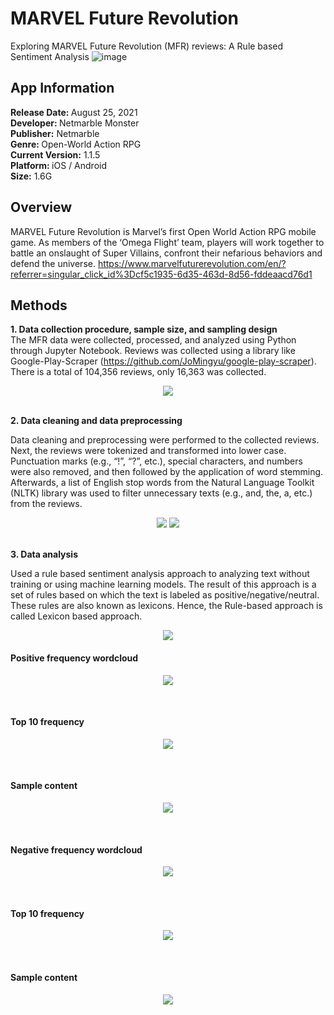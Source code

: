 # MARVEL Future Revolution
Exploring MARVEL Future Revolution (MFR) reviews: A Rule based Sentiment Analysis
![image](https://user-images.githubusercontent.com/78896519/132472135-721e9e46-a82f-4186-9240-86372b9581a9.png)

## App Information
<b> Release Date: </b> August 25, 2021
<br>
<b> Developer: </b> Netmarble Monster
<br>
<b>Publisher:</b> Netmarble
<br>
<b> Genre: </b> Open-World Action RPG
<br>
<b>Current Version:</b> 1.1.5
<br>
<b> Platform: </b> iOS / Android
<br>
<b>Size:</b> 1.6G

## Overview
MARVEL Future Revolution is Marvel’s first Open World Action RPG mobile game. As members of the ‘Omega Flight’ team, players will work together to battle an onslaught of Super Villains, confront their nefarious behaviors and defend the universe.
https://www.marvelfuturerevolution.com/en/?referrer=singular_click_id%3Dcf5c1935-6d35-463d-8d56-fddeaacd76d1

## Methods
<b>1. Data collection procedure, sample size, and sampling design</b>
<br>
The MFR data were collected, processed, and analyzed using Python through Jupyter Notebook.
Reviews was collected using a library like Google-Play-Scraper (https://github.com/JoMingyu/google-play-scraper). There is a total of 104,356 reviews, 
only 16,363 was collected.
<p align="center">
  <img src="https://user-images.githubusercontent.com/78896519/132649738-151eb322-4ff9-4006-b958-c1d294d1658e.png" />
</p>
<br>
<b>2. Data cleaning and data preprocessing</b>

Data cleaning and preprocessing were performed to the collected reviews. Next, the reviews were tokenized
and transformed into lower case. Punctuation marks (e.g., “!”, “?”, etc.), special characters, and
numbers were also removed, and then followed by the application of word stemming. Afterwards,
a list of English stop words from the Natural Language Toolkit (NLTK) library was used
to filter unnecessary texts (e.g., and, the, a, etc.) from the reviews.
<p align="center">
  <img src="https://user-images.githubusercontent.com/78896519/132650327-d3f1880a-aea4-417f-b69f-9c07736bd9e8.png" />
  <img src="https://user-images.githubusercontent.com/78896519/132650522-cb0b9966-79ac-413c-8b88-63cad6a34766.png" />
</p>
<br>
<b>3. Data analysis</b>

Used a rule based sentiment analysis approach to analyzing text without training or using machine learning models. The result of this approach is a set of rules based on which the text is labeled as positive/negative/neutral. These rules are also known as lexicons. Hence, the Rule-based approach is called Lexicon based approach.

<p align="center">
  <img src="https://user-images.githubusercontent.com/78896519/132651056-243226e7-dc79-45bc-978e-b7cca63e0b84.png" />
</p>

#### Positive frequency wordcloud
<p align="center">
  <img src="https://user-images.githubusercontent.com/78896519/132651285-a81ca73c-ebaf-48de-bc86-69bc5e998e2d.png" />
</p>
<br>

#### Top 10 frequency 
<p align="center">
  <img src="https://user-images.githubusercontent.com/78896519/132651402-28342285-b273-4512-81d1-a3b47d7cc45a.png" />
</p>
<br>

#### Sample content
<p align="center">
  <img src="https://user-images.githubusercontent.com/78896519/132651715-fd5a2483-cc47-4c63-ad26-7287ed267c79.png" />
</p>
<br>

#### Negative frequency wordcloud
<p align="center">
  <img src="https://user-images.githubusercontent.com/78896519/132652037-ed213a35-d0bf-41bd-85df-296d01d6fe9d.png" />
</p>
<br>

#### Top 10 frequency 
<p align="center">
  <img src="https://user-images.githubusercontent.com/78896519/132652113-1313132c-adac-4e89-83b0-5b3addddc301.png" />
</p>
<br>

#### Sample content
<p align="center">
  <img src="https://user-images.githubusercontent.com/78896519/132652212-0a0dd72b-1ed8-4de7-9e23-0319ae023bc6.png" />
</p>
<br>




















